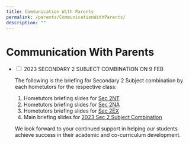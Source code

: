 ```yaml
---
title: Communication With Parents
permalink: /parents/CommunicationWithParents/
description: ""
---
```

<h1>Communication With Parents</h1>

<ul class="jekyllcodex_accordion">
<li>
<input type="checkbox" id="accordion1">
<label for="accordion1">2023 SECONDARY 2 SUBJECT COMBINATION ON 9 FEB
</label>
<div>
<p>The following is the briefing for Secondary 2 Subject combination by each hometutors for the respective class:

1.  Hometutors briefing slides for [Sec 2NT](/files/2023%20Sec%202%20Sub%20Combi/Sec%202NT%20Subj%20Combi%20briefing%20by%20HTs%20for%20website.pdf)
2.  Hometutors briefing slides for [Sec 2NA](/files/2023%20Sec%202%20Sub%20Combi/Sec%202NA%20Subj%20Combi%20Briefing%20by%20HTs%20for%20website.pdf)
3.  Hometutors briefing slides for [Sec 2EX](/files/2023%20Sec%202%20Sub%20Combi/Sec%202E%20Subj%20Combi%20Briefing%20by%20HTs%20for%20website.pdf)
4.  Main briefing slides for [2023 Sec 2 Subject Combination](/files/2023%20Sec%202%20Sub%20Combi/Sec%202%20Subj%20combi_2023%20for%20website.pdf)

We look forward to your continued support in helping our students achieve success in their academic and co-curriculum development.</p></div></li>
<br>
	
<!--<li>
<input type="checkbox" id="accordion2">
<label for="accordion2">2023 Termly Letter to Parents</label>

<a href="/files/Sec 1 Letter to Parents 4 May 2022.pdf">Sec 1 Letter to Parents 4 May 2022</a>
<br>
<a href="/files/Sec 2NAEXP Letter to Parents 4 May 2022.pdf">Sec 2NAEXP Letter to Parents 4 May 2022</a>
<br>
<a href="/files/Sec 2NT Letter to Parents 4 May 2022.pdf">Sec 2NT Letter to Parents 4 May 2022</a>
<br>
<a href="/files/Sec 3 Letter to Parents 4 May 2022.pdf">Sec 3 Letter to Parents 4 May 2022</a>
<br>
<a href="/files/Sec 4 and 5 Letter to Parents 4 May 2022.pdf">Sec 4 and 5 Letter to Parents 4 May 2022</a>
</p>
</div>
</li>
	
<li>
<input type="checkbox" id="accordion2">
<label for="accordion2">2022 SEC 1 PARENT PLD BRIEFING</label>

<div>
Dear Parents /Guardians,

These are the slides for the Sec 1 Parent PLD Briefing conducted virtually on Friday, 4 March 2022.  

<a href="/files/Sec 1 Parent PLD Briefing.pdf">Sec 1 Parent PLD Briefing</a>

Thank you.
</div>
</li>
</ul> -->